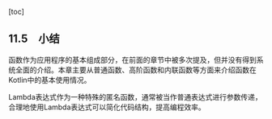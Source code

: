 [toc]

## 11.5　小结

函数作为应用程序的基本组成部分，在前面的章节中被多次提及，但并没有得到系统全面的介绍。本章主要从普通函数、高阶函数和内联函数等方面来介绍函数在Kotlin中的基本使用情况。

Lambda表达式作为一种特殊的匿名函数，通常被当作普通表达式进行参数传递，合理地使用Lambda表达式可以简化代码结构，提高编程效率。



